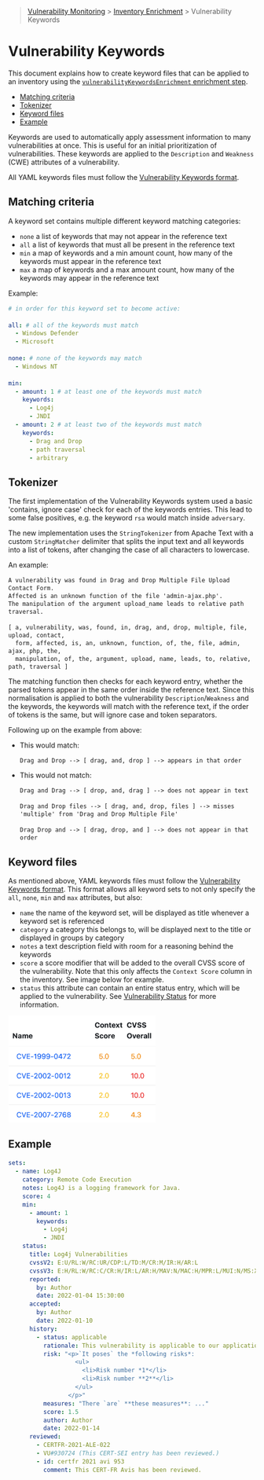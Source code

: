 > [Vulnerability Monitoring](../inventory-enrichment-overview.md) > [Inventory Enrichment](inventory-enrichment.md) >
> Vulnerability Keywords

# Vulnerability Keywords

This document explains how to create keyword files that can be applied to an inventory using the
[`vulnerabilityKeywordsEnrichment` enrichment step](steps.md).

* [Matching criteria](#matching-criteria)
* [Tokenizer](#tokenizer)
* [Keyword files](#keyword-files)
* [Example](#example)

Keywords are used to automatically apply assessment information to many vulnerabilities at once. This is useful for an
initial prioritization of vulnerabilities. These keywords are applied to the `Description` and `Weakness` (CWE)
attributes of a vulnerability.

All YAML keywords files must follow the [Vulnerability Keywords format](example-data/vulnerability-keywords.json).

## Matching criteria

A keyword set contains multiple different keyword matching categories:

- `none`
  a list of keywords that may not appear in the reference text
- `all`
  a list of keywords that must all be present in the reference text
- `min`
  a map of keywords and a min amount count, how many of the keywords must appear in the reference text
- `max`
  a map of keywords and a max amount count, how many of the keywords may appear in the reference text

Example:

```yaml
# in order for this keyword set to become active:

all: # all of the keywords must match
  - Windows Defender
  - Microsoft

none: # none of the keywords may match
  - Windows NT

min:
  - amount: 1 # at least one of the keywords must match
    keywords:
      - Log4j
      - JNDI
  - amount: 2 # at least two of the keywords must match
    keywords:
      - Drag and Drop
      - path traversal
      - arbitrary
```

## Tokenizer

The first implementation of the Vulnerability Keywords system used a basic 'contains, ignore case' check for each of the
keywords entries. This lead to some false positives, e.g. the keyword `rsa` would match inside `adversary`.

The new implementation uses the `StringTokenizer` from Apache Text with a custom `StringMatcher` delimiter that splits
the input text and all keywords into a list of tokens, after changing the case of all characters to lowercase.

An example:

    A vulnerability was found in Drag and Drop Multiple File Upload Contact Form. 
    Affected is an unknown function of the file 'admin-ajax.php'. 
    The manipulation of the argument upload_name leads to relative path traversal.

    [ a, vulnerability, was, found, in, drag, and, drop, multiple, file, upload, contact,
      form, affected, is, an, unknown, function, of, the, file, admin, ajax, php, the,
      manipulation, of, the, argument, upload, name, leads, to, relative, path, traversal ]

The matching function then checks for each keyword entry, whether the parsed tokens appear in the same order inside the
reference text. Since this normalisation is applied to both the vulnerability `Description`/`Weakness` and the keywords,
the keywords will match with the reference text, if the order of tokens is the same, but will ignore case and token
separators.

Following up on the example from above:

- This would match:

      Drag and Drop --> [ drag, and, drop ] --> appears in that order

- This would not match:

      Drag and Drag --> [ drop, and, drag ] --> does not appear in text

      Drag and Drop files --> [ drag, and, drop, files ] --> misses 'multiple' from 'Drag and Drop Multiple File'

      Drag Drop and --> [ drag, drop, and ] --> does not appear in that order

## Keyword files

As mentioned above, YAML keywords files must follow the
[Vulnerability Keywords format](example-data/vulnerability-keywords.json). This format allows all keyword sets to not
only specify the `all`, `none`, `min` and `max` attributes, but also:

- `name` the name of the keyword set, will be displayed as title whenever a keyword set is referenced
- `category` a category this belongs to, will be displayed next to the title or displayed in groups by category
- `notes` a text description field with room for a reasoning behind the keywords
- `score` a score modifier that will be added to the overall CVSS score of the vulnerability. Note that this only
  affects the `Context Score` column in the inventory. See image below for example.
- `status` this attribute can contain an entire status entry, which will be applied to the vulnerability. See
  [Vulnerability Status](vulnerability-status.md) for more information.

<img alt="Modified Context Score" src="modified-context-score.png" width="300"/>

## Example

```yaml
sets:
  - name: Log4J
    category: Remote Code Execution
    notes: Log4J is a logging framework for Java.
    score: 4
    min:
      - amount: 1
        keywords:
          - Log4j
          - JNDI
    status:
      title: Log4j Vulnerabilities
      cvssV2: E:U/RL:W/RC:UR/CDP:L/TD:M/CR:M/IR:H/AR:L
      cvssV3: E:H/RL:W/RC:C/CR:H/IR:L/AR:H/MAV:N/MAC:H/MPR:L/MUI:N/MS:X/MC:H/MI:L/MA:H
      reported:
        by: Author
        date: 2022-01-04 15:30:00
      accepted:
        by: Author
        date: 2022-01-10
      history:
        - status: applicable
          rationale: This vulnerability is applicable to our application.
          risk: "<p>`It poses` the *following risks*:
                   <ul>
                     <li>Risk number *1*</li>
                     <li>Risk number **2**</li>
                   </ul>
                 </p>"
          measures: "There `are` **these measures**: ..."
          score: 1.5
          author: Author
          date: 2022-01-14
      reviewed:
        - CERTFR-2021-ALE-022
        - VU#930724 (This CERT-SEI entry has been reviewed.)
        - id: certfr 2021 avi 953
          comment: This CERT-FR Avis has been reviewed.
```
